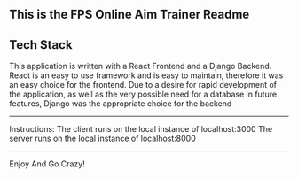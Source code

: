 This is the FPS Online Aim Trainer Readme
------------------------------------------------------------------------------------------------------

## Tech Stack
This application is written with a React Frontend and a Django Backend.
React is an easy to use framework and is easy to maintain, therefore it was an easy choice for the frontend.
Due to a desire for rapid development of the application, as well as the very possible need for a database in future features,
Django was the appropriate choice for the backend

------------------------------------------------------------------------------------------------------
Instructions:
The client runs on the local instance of localhost:3000
The server runs on the local instance of localhost:8000
  
------------------------------------------------------------------------------------------------------
Enjoy And Go Crazy!
  
